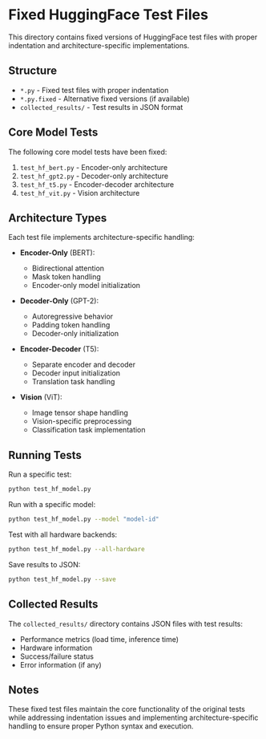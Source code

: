 # Fixed HuggingFace Test Files

This directory contains fixed versions of HuggingFace test files with proper indentation and architecture-specific implementations.

## Structure

- `*.py` - Fixed test files with proper indentation
- `*.py.fixed` - Alternative fixed versions (if available)
- `collected_results/` - Test results in JSON format

## Core Model Tests

The following core model tests have been fixed:

1. `test_hf_bert.py` - Encoder-only architecture
2. `test_hf_gpt2.py` - Decoder-only architecture
3. `test_hf_t5.py` - Encoder-decoder architecture
4. `test_hf_vit.py` - Vision architecture

## Architecture Types

Each test file implements architecture-specific handling:

- **Encoder-Only** (BERT):
  - Bidirectional attention
  - Mask token handling
  - Encoder-only model initialization

- **Decoder-Only** (GPT-2):
  - Autoregressive behavior
  - Padding token handling
  - Decoder-only initialization

- **Encoder-Decoder** (T5):
  - Separate encoder and decoder
  - Decoder input initialization
  - Translation task handling

- **Vision** (ViT):
  - Image tensor shape handling
  - Vision-specific preprocessing
  - Classification task implementation

## Running Tests

Run a specific test:

```bash
python test_hf_model.py
```

Run with a specific model:

```bash
python test_hf_model.py --model "model-id"
```

Test with all hardware backends:

```bash
python test_hf_model.py --all-hardware
```

Save results to JSON:

```bash
python test_hf_model.py --save
```

## Collected Results

The `collected_results/` directory contains JSON files with test results:

- Performance metrics (load time, inference time)
- Hardware information
- Success/failure status
- Error information (if any)

## Notes

These fixed test files maintain the core functionality of the original tests while addressing indentation issues and implementing architecture-specific handling to ensure proper Python syntax and execution.